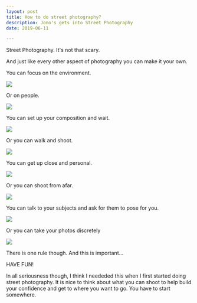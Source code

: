 ```yaml
---
layout: post
title: How to do street photography?
description: Jono's gets into Street Photography
date: 2019-06-11

---
```


Street Photography. It's not that scary.

And just like every other aspect of photography you can make it your own.

You can focus on the environment.

![](/public/images/12072019-4-1024.jpg)

Or on people.

![](/public/images/12072019-3-1024.jpg)

You can set up your composition and wait.

![](/public/images/12072019-7-1024.jpg)

Or you can walk and shoot.

![](/public/images/12072019-2-1024.jpg)

You can get up close and personal.

![](/public/images/12072019-6-1024.jpg)

Or you can shoot from afar.

![](/public/images/12072019-5-1024.jpg)

You can talk to your subjects and ask for them to pose for you.

![](/public/images/12072019-1024.jpg)

Or you can take your photos discretely

![](/public/images/12072019-1-1024.jpg)

There is one rule though. And this is important...

HAVE FUN!

In all seriousness though, I think I neededed this when I first started doing street photography. It is nice to think about what you can shoot to help build your confidence and get to where you want to go. You have to start somewhere.
